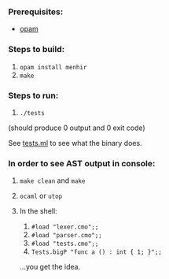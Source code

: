 ### Prerequisites:

- [opam](https://opam.ocaml.org/)

### Steps to build:

1. `opam install menhir`
2. `make`

### Steps to run:

1. `./tests`

(should produce 0 output and 0 exit code)

See [tests.ml](tests.ml) to see what the binary does.

### In order to see AST output in console:

1. `make clean` and `make`
2. `ocaml` or `utop`
3. In the shell:

   1. `#load "lexer.cmo";;`
   2. `#load "parser.cmo";;`
   3. `#load "tests.cmo";;`
   4. `Tests.bigP "func a () : int { 1; }";;`

   ...you get the idea.
